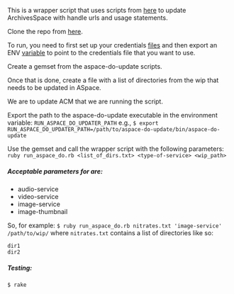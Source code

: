This is a wrapper script that uses scripts from [here](https://github.com/NYULibraries/aspace-do-update) to update ArchivesSpace with handle urls and usage statements. 

Clone the repo from [here](https://github.com/NYULibraries/aspace-do-update).

To run, you need to first set up your credentials [files](https://github.com/NYULibraries/aspace-do-update#credentials-files) and then export an ENV [variable](https://github.com/NYULibraries/aspace-do-update#usage) to point to the credentials file that you want to use.

Create a gemset from the aspace-do-update scripts.

Once that is done, create a file with a list of directories from the wip that needs to be updated in ASpace.

We are to update ACM that we are running the script. 

Export the path to the aspace-do-update executable in the environment variable: `RUN_ASPACE_DO_UPDATER_PATH`
e.g., `$ export RUN_ASPACE_DO_UPDATER_PATH=/path/to/aspace-do-update/bin/aspace-do-update`

Use the gemset and call the wrapper script with the following parameters:
`ruby run_aspace_do.rb <list_of_dirs.txt> <type-of-service> <wip_path>`

##### Acceptable parameters for <type-of-service> are:
* audio-service
* video-service
* image-service
* image-thumbnail 

So, for example:
`$ ruby run_aspace_do.rb nitrates.txt 'image-service' /path/to/wip/` 
where `nitrates.txt` contains a list of directories like so:
```
dir1
dir2
```


##### Testing:
`$ rake`
